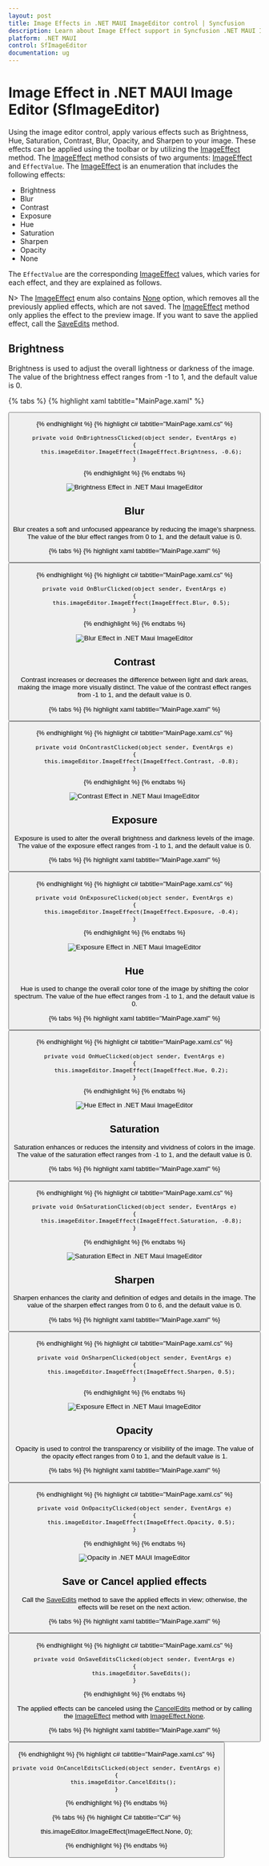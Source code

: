 ```yaml
---
layout: post
title: Image Effects in .NET MAUI ImageEditor control | Syncfusion
description: Learn about Image Effect support in Syncfusion .NET MAUI Image Editor (SfImageEditor) control.
platform: .NET MAUI
control: SfImageEditor
documentation: ug
---
```


# Image Effect in .NET MAUI Image Editor (SfImageEditor)

Using the image editor control, apply various effects such as Brightness, Hue, Saturation, Contrast, Blur, Opacity, and Sharpen to your image. These effects can be applied using the toolbar or by utilizing the [ImageEffect](https://help.syncfusion.com/cr/maui/Syncfusion.Maui.ImageEditor.ImageEffect.html) method. The [ImageEffect](https://help.syncfusion.com/cr/maui/Syncfusion.Maui.ImageEditor.ImageEffect.html) method consists of two arguments: [ImageEffect](https://help.syncfusion.com/cr/maui/Syncfusion.Maui.ImageEditor.ImageEffect.html) and `EffectValue`. The [ImageEffect](https://help.syncfusion.com/cr/maui/Syncfusion.Maui.ImageEditor.ImageEffect.html) is an enumeration that includes the following effects:

* Brightness
* Blur
* Contrast
* Exposure
* Hue
* Saturation
* Sharpen 
* Opacity
* None

The `EffectValue` are the corresponding [ImageEffect](https://help.syncfusion.com/cr/maui/Syncfusion.Maui.ImageEditor.ImageEffect.html) values, which varies for each effect, and they are explained as follows.

N> The [ImageEffect](https://help.syncfusion.com/cr/maui/Syncfusion.Maui.ImageEditor.ImageEffect.html) enum also contains [None](https://help.syncfusion.com/cr/maui/Syncfusion.Maui.ImageEditor.ImageEffect.html#Syncfusion_Maui_ImageEditor_ImageEffect_None) option, which removes all the previously applied effects, which are not saved.
The [ImageEffect](https://help.syncfusion.com/cr/maui/Syncfusion.Maui.ImageEditor.ImageEffect.html) method only applies the effect to the preview image. If you want to save the applied effect, call the [SaveEdits](https://help.syncfusion.com/cr/maui/Syncfusion.Maui.ImageEditor.SfImageEditor.html#Syncfusion_Maui_ImageEditor_SfImageEditor_SaveEdits) method.

## Brightness

Brightness is used to adjust the overall lightness or darkness of the image. The value of the brightness effect ranges from -1 to 1, and the default value is 0.

{% tabs %}
{% highlight xaml tabtitle="MainPage.xaml" %}

   <Grid>
        <Grid.RowDefinitions>
            <RowDefinition />
            <RowDefinition Height="40" />
        </Grid.RowDefinitions>
        <imageEditor:SfImageEditor x:Name="imageEditor"
                                   Source="image.jpeg" />
        <Button Grid.Row="1"
                Text="Brightness"
                Clicked="OnBrightnessClicked" />
    </Grid>  

{% endhighlight %}
{% highlight c# tabtitle="MainPage.xaml.cs" %}

    private void OnBrightnessClicked(object sender, EventArgs e)
    {
        this.imageEditor.ImageEffect(ImageEffect.Brightness, -0.6);
    }

{% endhighlight %}
{% endtabs %}

![Brightness Effect in .NET Maui ImageEditor](images/imagefilter/imageeditor-brightness.png)

## Blur

Blur creates a soft and unfocused appearance by reducing the image's sharpness. The value of the blur effect ranges from 0 to 1, and the default value is 0.

{% tabs %}
{% highlight xaml tabtitle="MainPage.xaml" %}

   <Grid>
        <Grid.RowDefinitions>
            <RowDefinition />
            <RowDefinition Height="40" />
        </Grid.RowDefinitions>
        <imageEditor:SfImageEditor x:Name="imageEditor"
                                   Source="image.jpeg" />
        <Button Grid.Row="1"
                Text="Blur"
                Clicked="OnBlurClicked" />
    </Grid>  

{% endhighlight %}
{% highlight c# tabtitle="MainPage.xaml.cs" %}

    private void OnBlurClicked(object sender, EventArgs e)
    {
        this.imageEditor.ImageEffect(ImageEffect.Blur, 0.5);
    }

{% endhighlight %}
{% endtabs %}

![Blur Effect in .NET Maui ImageEditor](images/imagefilter/imageeditor-blur.png)

## Contrast

Contrast increases or decreases the difference between light and dark areas, making the image more visually distinct. The value of the contrast effect ranges from -1 to 1, and the default value is 0.

{% tabs %}
{% highlight xaml tabtitle="MainPage.xaml" %}

   <Grid>
        <Grid.RowDefinitions>
            <RowDefinition />
            <RowDefinition Height="40" />
        </Grid.RowDefinitions>
        <imageEditor:SfImageEditor x:Name="imageEditor"
                                   Source="image.jpeg" />
        <Button Grid.Row="1"
                Text="Contrast"
                Clicked="OnContrastClicked" />
    </Grid>  

{% endhighlight %}
{% highlight c# tabtitle="MainPage.xaml.cs" %}

    private void OnContrastClicked(object sender, EventArgs e)
    {
        this.imageEditor.ImageEffect(ImageEffect.Contrast, -0.8);
    }

{% endhighlight %}
{% endtabs %}

![Contrast Effect in .NET Maui ImageEditor](images/imagefilter/imageeditor-contrast.png)

## Exposure

Exposure is used to alter the overall brightness and darkness levels of the image. The value of the exposure effect ranges from -1 to 1, and the default value is 0.

{% tabs %}
{% highlight xaml tabtitle="MainPage.xaml" %}

   <Grid>
        <Grid.RowDefinitions>
            <RowDefinition />
            <RowDefinition Height="40" />
        </Grid.RowDefinitions>
        <imageEditor:SfImageEditor x:Name="imageEditor"
                                   Source="image.jpeg" />
        <Button Grid.Row="1"
                Text="Exposure"
                Clicked="OnExposureClicked" />
    </Grid>  

{% endhighlight %}
{% highlight c# tabtitle="MainPage.xaml.cs" %}

    private void OnExposureClicked(object sender, EventArgs e)
    {
        this.imageEditor.ImageEffect(ImageEffect.Exposure, -0.4);
    }

{% endhighlight %}
{% endtabs %}

![Exposure Effect in .NET Maui ImageEditor](images/imagefilter/imageeditor-exposure.png)

## Hue

Hue is used to change the overall color tone of the image by shifting the color spectrum. The value of the hue effect ranges from -1 to 1, and the default value is 0.

{% tabs %}
{% highlight xaml tabtitle="MainPage.xaml" %}

   <Grid>
        <Grid.RowDefinitions>
            <RowDefinition />
            <RowDefinition Height="40" />
        </Grid.RowDefinitions>
        <imageEditor:SfImageEditor x:Name="imageEditor"
                                   Source="image.jpeg" />
        <Button Grid.Row="1"
                Text="Hue"
                Clicked="OnHueClicked" />
    </Grid>  

{% endhighlight %}
{% highlight c# tabtitle="MainPage.xaml.cs" %}

    private void OnHueClicked(object sender, EventArgs e)
    {
        this.imageEditor.ImageEffect(ImageEffect.Hue, 0.2);
    }

{% endhighlight %}
{% endtabs %}

![Hue Effect in .NET Maui ImageEditor](images/imagefilter/imageeditor-hue.png)

## Saturation

Saturation enhances or reduces the intensity and vividness of colors in the image. The value of the saturation effect ranges from -1 to 1, and the default value is 0.

{% tabs %}
{% highlight xaml tabtitle="MainPage.xaml" %}

   <Grid>
        <Grid.RowDefinitions>
            <RowDefinition />
            <RowDefinition Height="40" />
        </Grid.RowDefinitions>
        <imageEditor:SfImageEditor x:Name="imageEditor"
                                   Source="image.jpeg" />
        <Button Grid.Row="1"
                Text="Saturation"
                Clicked="OnSaturationClicked" />
    </Grid>  

{% endhighlight %}
{% highlight c# tabtitle="MainPage.xaml.cs" %}

    private void OnSaturationClicked(object sender, EventArgs e)
    {
        this.imageEditor.ImageEffect(ImageEffect.Saturation, -0.8);
    }

{% endhighlight %}
{% endtabs %}

![Saturation Effect in .NET Maui ImageEditor](images/imagefilter/imageeditor-saturation.png)

## Sharpen

Sharpen enhances the clarity and definition of edges and details in the image. The value of the sharpen effect ranges from 0 to 6, and the default value is 0.

{% tabs %}
{% highlight xaml tabtitle="MainPage.xaml" %}

   <Grid>
        <Grid.RowDefinitions>
            <RowDefinition />
            <RowDefinition Height="40" />
        </Grid.RowDefinitions>
        <imageEditor:SfImageEditor x:Name="imageEditor"
                                   Source="image.jpeg" />
        <Button Grid.Row="1"
                Text="Sharpen"
                Clicked="OnSharpenClicked" />
    </Grid>  

{% endhighlight %}
{% highlight c# tabtitle="MainPage.xaml.cs" %}

    private void OnSharpenClicked(object sender, EventArgs e)
    {
        this.imageEditor.ImageEffect(ImageEffect.Sharpen, 0.5);
    }

{% endhighlight %}
{% endtabs %}

![Exposure Effect in .NET Maui ImageEditor](images/imagefilter/imageeditor-sharpen.png)

## Opacity

Opacity is used to control the transparency or visibility of the image. The value of the opacity effect ranges from 0 to 1, and the default value is 1.

{% tabs %}
{% highlight xaml tabtitle="MainPage.xaml" %}

   <Grid>
        <Grid.RowDefinitions>
            <RowDefinition />
            <RowDefinition Height="40" />
        </Grid.RowDefinitions>
        <imageEditor:SfImageEditor x:Name="imageEditor"
                                   Source="image.jpeg" />
        <Button Grid.Row="1"
                Text="Opacity"
                Clicked="OnOpacityClicked" />
    </Grid>  

{% endhighlight %}
{% highlight c# tabtitle="MainPage.xaml.cs" %}

    private void OnOpacityClicked(object sender, EventArgs e)
    {
        this.imageEditor.ImageEffect(ImageEffect.Opacity, 0.5);
    }

{% endhighlight %}
{% endtabs %}

![Opacity in .NET MAUI ImageEditor](images/imagefilter/imageeditor-opacity.png)

## Save or Cancel applied effects

Call the [SaveEdits](https://help.syncfusion.com/cr/maui/Syncfusion.Maui.ImageEditor.SfImageEditor.html#Syncfusion_Maui_ImageEditor_SfImageEditor_SaveEdits) method to save the applied effects in view; otherwise, the effects will be reset on the next action.

{% tabs %}
{% highlight xaml tabtitle="MainPage.xaml" %}

   <Grid>
        <Grid.RowDefinitions>
            <RowDefinition />
            <RowDefinition Height="40" />
        </Grid.RowDefinitions>
        <imageEditor:SfImageEditor x:Name="imageEditor"
                                   Source="image.jpeg" />
        <Button Grid.Row="1"
                Text="SaveEdits"
                Clicked="OnSaveEditsClicked" />
    </Grid>  

{% endhighlight %}
{% highlight c# tabtitle="MainPage.xaml.cs" %}

    private void OnSaveEditsClicked(object sender, EventArgs e)
    {
        this.imageEditor.SaveEdits();
    }

{% endhighlight %}
{% endtabs %}

The applied effects can be canceled using the [CancelEdits](https://help.syncfusion.com/cr/maui/Syncfusion.Maui.ImageEditor.SfImageEditor.html#Syncfusion_Maui_ImageEditor_SfImageEditor_CancelEdits) method or by calling the [ImageEffect](https://help.syncfusion.com/cr/maui/Syncfusion.Maui.ImageEditor.ImageEffect.html) method with [ImageEffect.None](https://help.syncfusion.com/cr/maui/Syncfusion.Maui.ImageEditor.ImageEffect.html#Syncfusion_Maui_ImageEditor_ImageEffect_None).

{% tabs %}
{% highlight xaml tabtitle="MainPage.xaml" %}

   <Grid>
        <Grid.RowDefinitions>
            <RowDefinition />
            <RowDefinition Height="40" />
        </Grid.RowDefinitions>
        <imageEditor:SfImageEditor x:Name="imageEditor"
                                   Source="image.jpeg" />
        <Button Grid.Row="1"
                Text="CancelEdits"
                Clicked="OnCancelEditsClicked" />
    </Grid>  

{% endhighlight %}
{% highlight c# tabtitle="MainPage.xaml.cs" %}

    private void OnCancelEditsClicked(object sender, EventArgs e)
    {
        this.imageEditor.CancelEdits();
    }

{% endhighlight %}
{% endtabs %}


{% tabs %}
{% highlight C# tabtitle="C#" %}

this.imageEditor.ImageEffect(ImageEffect.None, 0);

{% endhighlight %}
{% endtabs %}
